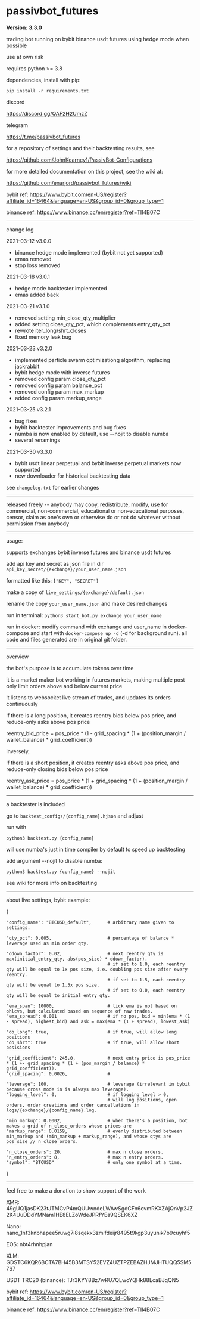 # passivbot_futures

**Version: 3.3.0**

trading bot running on bybit binance usdt futures using hedge mode when possible

use at own risk

requires python >= 3.8

dependencies, install with pip:

`pip install -r requirements.txt`

discord

https://discord.gg/QAF2H2UmzZ

telegram

https://t.me/passivbot_futures

for a repository of settings and their backtesting results, see

https://github.com/JohnKearney1/PassivBot-Configurations

for more detailed documentation on this project, see the wiki at:

https://github.com/enarjord/passivbot_futures/wiki

bybit ref:
https://www.bybit.com/en-US/register?affiliate_id=16464&language=en-US&group_id=0&group_type=1

binance ref:
https://www.binance.cc/en/register?ref=TII4B07C

------------------------------------------------------------------
change log

2021-03-12 v3.0.0
- binance hedge mode implemented (bybit not yet supported)
- emas removed
- stop loss removed

2021-03-18 v3.0.1
- hedge mode backtester implemented
- emas added back

2021-03-21 v3.1.0
- removed setting min_close_qty_multiplier
- added setting close_qty_pct, which complements entry_qty_pct
- rewrote iter_long/shrt_closes
- fixed memory leak bug

2021-03-23 v3.2.0
- implemented particle swarm optimizationg algorithm, replacing jackrabbit
- bybit hedge mode with inverse futures
- removed config param close_qty_pct
- removed config param balance_pct
- removed config param max_markup
- added config param markup_range

2021-03-25 v3.2.1
- bug fixes
- bybit backtester improvements and bug fixes
- numba is now enabled by default, use --nojit to disable numba
- several renamings

2021-03-30 v3.3.0
- bybit usdt linear perpetual and bybit inverse perpetual markets now supported
- new downloader for historical backtesting data



see `changelog.txt` for earlier changes



------------------------------------------------------------------

released freely -- anybody may copy, redistribute, modify, use for commercial, non-commercial, educational or non-educational purposes, censor, claim as one's own or otherwise do or not do whatever without permission from anybody

------------------------------------------------------------------

usage:

supports exchanges bybit inverse futures and binance usdt futures

add api key and secret as json file in dir `api_key_secret/{exchange}/your_user_name.json`


formatted like this: `["KEY", "SECRET"]`


make a copy of `live_settings/{exchange}/default.json`

rename the copy `your_user_name.json` and make desired changes

run in terminal: `python3 start_bot.py exchange your_user_name`

run in docker: modify command with exchange and user_name in docker-compose and start with `docker-compose up -d` (-d for background run).  all code and files generated are in original git folder.

------------------------------------------------------------------
overview

the bot's purpose is to accumulate tokens over time

it is a market maker bot working in futures markets, making multiple post only limit orders above and below current price

it listens to websocket live stream of trades, and updates its orders continuously

if there is a long position, it creates reentry bids below pos price, and reduce-only asks above pos price

reentry_bid_price = pos_price * (1 - grid_spacing * (1 + (position_margin / wallet_balance) * grid_coefficient))

inversely,

if there is a short position, it creates reentry asks above pos price, and reduce-only closing bids below pos price

reentry_ask_price = pos_price * (1 + grid_spacing * (1 + (position_margin / wallet_balance) * grid_coefficient))


------------------------------------------------------------------

a backtester is included

go to `backtest_configs/{config_name}.hjson` and adjust

run with 

`python3 backtest.py {config_name}`

will use numba's just in time compiler by default to speed up backtesting

add argument --nojit to disable numba:

`python3 backtest.py {config_name} --nojit`

see wiki for more info on backtesting

------------------------------------------------------------------

about live settings, bybit example:

{

    "config_name": "BTCUSD_default",      # arbitrary name given to settings.

    "qty_pct": 0.005,                     # percentage of balance * leverage used as min order qty.
    
    "ddown_factor": 0.02,                 # next reentry_qty is max(initial_entry_qty, abs(pos_size) * ddown_factor).
                                          # if set to 1.0, each reentry qty will be equal to 1x pos size, i.e. doubling pos size after every reentry.
                                          # if set to 1.5, each reentry qty will be equal to 1.5x pos size.
                                          # if set to 0.0, each reentry qty will be equal to initial_entry_qty.
                                          
    "ema_span": 10000,                    # tick ema is not based on ohlcvs, but calculated based on sequence of raw trades.
    "ema_spread": 0.001                   # if no pos, bid = min(ema * (1 - spread), highest_bid) and ask = max(ema * (1 + spread), lowest_ask)

    "do_long": true,                      # if true, will allow long positions
    "do_shrt": true                       # if true, will allow short posisions
                                          
    "grid_coefficient": 245.0,            # next entry price is pos_price * (1 +- grid_spacing * (1 + (pos_margin / balance) * grid_coefficient)).
    "grid_spacing": 0.0026,               # 
                                          
    "leverage": 100,                      # leverage (irrelevant in bybit because cross mode in is always max leverage).
    "logging_level": 0,                   # if logging_level > 0,
                                          # will log positions, open orders, order creations and order cancellations in logs/{exchange}/{config_name}.log.

    "min_markup": 0.0002,                 # when there's a position, bot makes a grid of n_close_orders whose prices are
    "markup_range": 0.0159,               # evenly distributed between min_markup and (min_markup + markup_range), and whose qtys are pos_size // n_close_orders.
                        
    "n_close_orders": 20,                 # max n close orders.
    "n_entry_orders": 8,                  # max n entry orders.
    "symbol": "BTCUSD"                    # only one symbol at a time.

}
 

------------------------------------------------------------------

feel free to make a donation to show support of the work

XMR: 49gUQ1jasDK23tJTMCvP4mQUUwndeLWAwSgdCFn6ovmRKXZAjQnVp2JZ2K4UuDDdYMNam1HE8ELZoWdeJPRfYEa9QSEK6XZ

Nano: nano_1nf3knbhapee5ruwg7i8sqekx3zmifdeijr8495t9kgp3uyunik7b9cuyhf5

EOS: nbt4rhnhpjan

XLM: GDSTC6KQR6BCTA7BH45B3MTSY52EVZ4UZTPZEBAZHJMJHTUQQ5SM57S7

USDT TRC20 (binance): TJr3KYY8Bz7wRU7QLwoYQHk88LcaBJqQN5

bybit ref:
https://www.bybit.com/en-US/register?affiliate_id=16464&language=en-US&group_id=0&group_type=1

binance ref:
https://www.binance.cc/en/register?ref=TII4B07C
